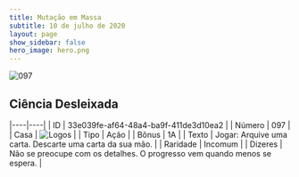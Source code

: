 ```yaml
---
title: Mutação em Massa
subtitle: 10 de julho de 2020
layout: page
show_sidebar: false
hero_image: hero.png
---
```


![097](https://cdn.keyforgegame.com/media/card_front/pt/479_097_R3C97J8JMPRV_pt.png)

## Ciência Desleixada

|----|----|
| ID | 33e039fe-af64-48a4-ba9f-411de3d10ea2 |
| Número | 097 |
| Casa | ![Logos](https://archonarcana.com/images/thumb/c/ce/Logos.png/22px-Logos.png "Logos") |
| Tipo | Ação |
| Bônus | 1A |
| Texto | Jogar: Arquive uma carta. Descarte uma carta da sua mão. |
| Raridade | Incomum |
| Dizeres | Não se preocupe com os detalhes.   O progresso vem quando menos se espera. |

